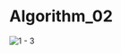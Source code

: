 # Algorithm_02
![1 - 3](https://user-images.githubusercontent.com/81562213/121806089-5dba2c00-cc89-11eb-9f2d-0de91c6b23e8.png)
